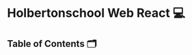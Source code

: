 # **Holbertonschool Web React** :computer:

## **Table of Contents** :card_index_dividers:

### []()


